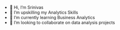 
- 👋 Hi, I’m Srinivas
- 👀 I’m upskilling my Analytics Skills
- 🌱 I’m currently learning Business Analytics
- 💞️ I’m looking to collaborate on data analysis projects 

<!---
Srini-vasan97/Srini-vasan97 is a ✨ special ✨ repository because its `README.md` (this file) appears on your GitHub profile.
You can click the Preview link to take a look at your changes.
--->

